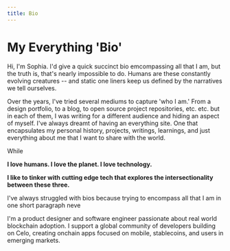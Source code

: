 ```yaml
---
title: Bio
---
```


# My Everything 'Bio'

Hi, I'm Sophia. I'd give a quick succinct bio emcompassing all that I am, but the truth is, that's nearly impossible to do. Humans are these constantly evolving creatures -- and static one liners keep us defined by the narratives we tell ourselves. 

Over the years, I've tried several mediums to capture 'who I am.' From a design portfolio, to a blog, to open source project repositories, etc. etc. but in each of them, I was writing for a different audience and hiding an aspect of myself. I've always dreamt of having an everything site. One that encapsulates my personal history, projects, writings, learnings, and just everything about me that I want to share with the world.

While 

**I love humans. I love the planet. I love technology.** 

**I like to tinker with cutting edge tech that explores the intersectionality between these three.**


I've always struggled with bios because trying to encompass all that I am in one short paragraph neve

I'm a product designer and software engineer passionate about real world blockchain adoption. I support a global community of developers building on Celo, creating onchain apps focused on mobile, stablecoins, and users in emerging markets.